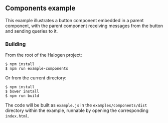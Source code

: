 ## Components example

This example illustrates a button component embedded in a parent component, with the parent component receiving messages from the button and sending queries to it.

### Building

From the root of the Halogen project:

```
$ npm install
$ npm run example-components
```

Or from the current directory:

```
$ npm install
$ bower install
$ npm run build
```

The code will be built as `example.js` in the `examples/components/dist` directory within the example, runnable by opening the corresponding `index.html`.
